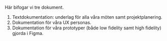 Här bifogar vi tre dokument.

1. Textdokumentation: underlag för alla våra möten samt projektplanering.
2. Dokumentation för våra UX personas.
3. Dokumentation för våra prototyper (både low fidelity samt high fidelity) gjorda i Figma.
